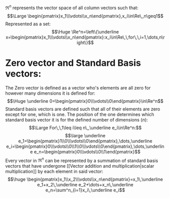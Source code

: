 $\Re^n$ represents the vector space of all column vectors such that:
$$\Large \begin{pmatrix}x_1\\\vdots\\x_n\end{pmatrix},x_i\in\Re\,,n\geq1$$
Represented as a set:
$$\Huge \Re^n=\left\{\underline x=\begin{pmatrix}x_1\\\vdots\\x_n\end{pmatrix}:x_i\in\Re\,\,for\,\,i=1,\dots,n\right\}$$
# Zero vector and Standard Basis vectors:

The Zero vector is defined as a vector who's elements are all zero for however many dimensions it is defined for:
$$\Huge \underline 0=\begin{pmatrix}0\\\vdots\\0\end{pmatrix}\in\Re^n$$
Standard basis vectors are defined such that all of their elements are zero except for one, which is one. The position of the one determines which standard basis vector it is for the defined number of dimensions ($n$):
$$\Large For\,\,1\leq i\leq n\,,\underline e_i\in\Re^n:$$
$$\large \underline e_1=\begin{pmatrix}1\\0\\\vdots\\0\end{pmatrix},\dots,\underline e_i=\begin{pmatrix}0\\\vdots\\0\\1\\0\\\vdots\\0\end{pmatrix},\dots,\underline e_n=\begin{pmatrix}0\\\vdots\\0\\1\end{pmatrix}$$
Every vector in $\Re^n$ can be represented by a summation of standard basis vectors that have undergone [[Vector addition and multiplication|scalar multiplication]] by each element in said vector:
$$\huge \begin{pmatrix}x_1\\x_2\\\vdots\\x_n\end{pmatrix}=x_1\,\underline e_1+x_2\,\underline e_2+\dots+x_n\,\underline e_n=\sum^n_{i=1}x_i\,\underline e_i$$